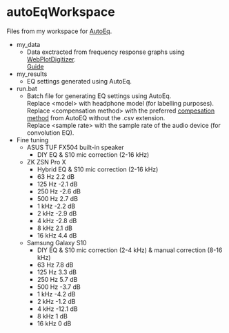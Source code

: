 # autoEqWorkspace
Files from my workspace for [AutoEq](https://github.com/jaakkopasanen/AutoEq).

- my_data
  - Data exctracted from frequency response graphs using [WebPlotDigitizer](https://apps.automeris.io/wpd/). </br>
    [Guide](https://medium.com/@jaakkopasanen/make-your-headphones-sound-supreme-1cbd567832a9)
- my_results
  - EQ settings generated using AutoEq.
- run.bat
  - Batch file for generating EQ settings using AutoEq. </br>
    Replace \<model\> with headphone model (for labelling purposes). </br>
    Replace \<compensation method\> with the preferred [compesation method](https://github.com/jaakkopasanen/AutoEq/tree/master/compensation) from AutoEQ without the .csv extension.</br>
    Replace \<sample rate\> with the sample rate of the audio device (for convolution EQ).
- Fine tuning
  - ASUS TUF FX504 built-in speaker
    - DIY EQ & S10 mic correction (2-16 kHz)
  - ZK ZSN Pro X
    - Hybrid EQ & S10 mic correction (2-16 kHz)
    - 63 Hz 2.2 dB
    - 125 Hz -2.1 dB
    - 250 Hz -2.6 dB
    - 500 Hz 2.7 dB
    - 1 kHz -2.2 dB
    - 2 kHz -2.9 dB
    - 4 kHz -2.8 dB
    - 8 kHz 2.1 dB
    - 16 kHz 4.4 dB
  - Samsung Galaxy S10
    - DIY EQ & S10 mic correction (2-4 kHz) & manual correction (8-16 kHz)
    - 63 Hz 7.8 dB
    - 125 Hz 3.3 dB
    - 250 Hz 5.7 dB
    - 500 Hz -3.7 dB
    - 1 kHz -4.2 dB
    - 2 kHz -1.2 dB
    - 4 kHz -12.1 dB
    - 8 kHz 1 dB
    - 16 kHz 0 dB
